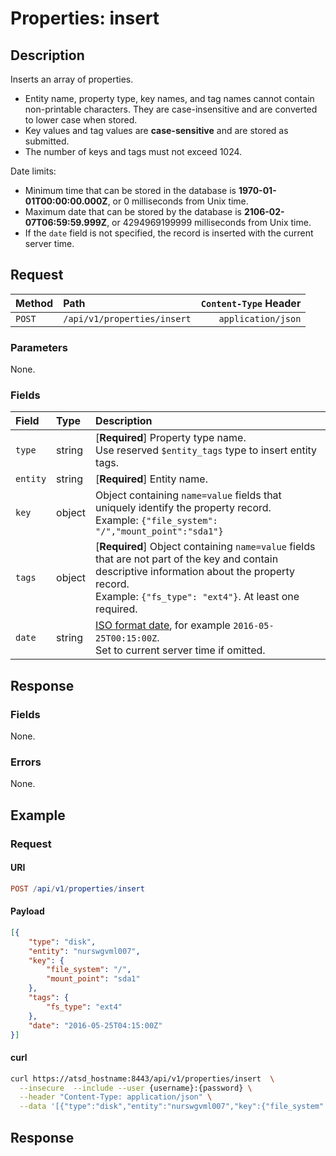 # Properties: insert

## Description

Inserts an array of properties.

* Entity name, property type, key names, and tag names cannot contain non-printable characters. They are case-insensitive and are converted to lower case when stored.
* Key values and tag values are **case-sensitive** and are stored as submitted.
* The number of keys and tags must not exceed 1024.

Date limits:

* Minimum time that can be stored in the database is **1970-01-01T00:00:00.000Z**, or 0 milliseconds from Unix time.
* Maximum date that can be stored by the database is **2106-02-07T06:59:59.999Z**, or 4294969199999 milliseconds from Unix time.
* If the `date` field is not specified, the record is inserted with the current server time.

## Request

| Method | Path | `Content-Type` Header|
|:---|:---|---:|
| `POST` | `/api/v1/properties/insert` | `application/json` |

### Parameters

None.

### Fields

| **Field**  |**Type**  | **Description**  |
|:---|:---|:---|
| `type` | string | [**Required**] Property type name. <br>Use reserved `$entity_tags` type to insert entity tags.|
| `entity` | string | [**Required**] Entity name. |
| `key` | object | Object containing `name=value` fields that uniquely identify the property record. <br>Example: `{"file_system": "/","mount_point":"sda1"}`|
| `tags` | object | [**Required**] Object containing `name=value` fields that are not part of the key and contain descriptive information about the property record. <br>Example: `{"fs_type": "ext4"}`. At least one required.|
| `date` | string | [ISO format date](../../../shared/date-format.md), for example `2016-05-25T00:15:00Z`. <br>Set to current server time if omitted. |

## Response

### Fields

None.

### Errors

None.

## Example

### Request

#### URI

```elm
POST /api/v1/properties/insert
```

#### Payload

```json
[{
    "type": "disk",
    "entity": "nurswgvml007",
    "key": {
        "file_system": "/",
        "mount_point": "sda1"
    },
    "tags": {
        "fs_type": "ext4"
    },
    "date": "2016-05-25T04:15:00Z"
}]
```

#### curl

```bash
curl https://atsd_hostname:8443/api/v1/properties/insert  \
  --insecure  --include --user {username}:{password} \
  --header "Content-Type: application/json" \
  --data '[{"type":"disk","entity":"nurswgvml007","key":{"file_system":"/","mount_point":"sda1"},"tags":{"fs_type":"ext4"},"date":"2016-05-25T04:15:00Z"}]'
```

## Response
